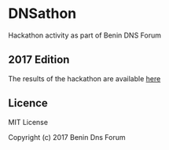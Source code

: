 # DNSathon
Hackathon activity as part of Benin DNS Forum

## 2017 Edition ##
The results of the hackathon are available [here](2017)

## Licence ##
MIT License

Copyright (c) 2017 Benin Dns Forum
